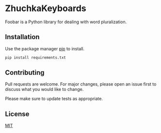 # ZhuchkaKeyboards

Foobar is a Python library for dealing with word pluralization.

## Installation

Use the package manager [pip](https://pip.pypa.io/en/stable/) to install.

```bash
pip install requirements.txt
```

## Contributing

Pull requests are welcome. For major changes, please open an issue first
to discuss what you would like to change.

Please make sure to update tests as appropriate.

## License

[MIT](https://choosealicense.com/licenses/mit/)
